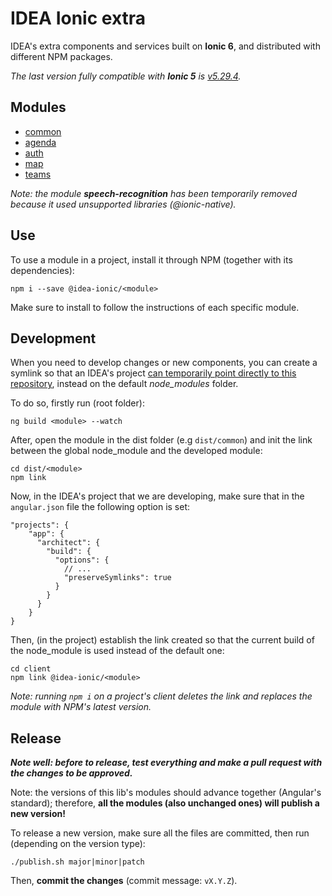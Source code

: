 # IDEA Ionic extra

IDEA's extra components and services built on **Ionic 6**, and distributed with different NPM packages.

_The last version fully compatible with **Ionic 5** is [v5.29.4](https://github.com/iter-idea/IDEA-Ionic5-extra/releases/tag/v5.29.4)._

## Modules

- [common](modules/common)
- [agenda](modules/agenda)
- [auth](modules/auth)
- [map](modules/map)
- [teams](modules/teams)

_Note: the module **speech-recognition** has been temporarily removed because it used unsupported libraries (@ionic-native)._

## Use

To use a module in a project, install it through NPM (together with its dependencies):

```
npm i --save @idea-ionic/<module>
```

Make sure to install to follow the instructions of each specific module.

## Development

When you need to develop changes or new components, you can create a symlink so that an IDEA's project [can temporarily point directly to this repository](https://medium.com/dailyjs/how-to-use-npm-link-7375b6219557), instead on the default _node_modules_ folder.

To do so, firstly run (root folder):

```
ng build <module> --watch
```

After, open the module in the dist folder (e.g `dist/common`) and init the link between the global node_module and the developed module:

```
cd dist/<module>
npm link
```

Now, in the IDEA's project that we are developing, make sure that in the `angular.json` file the following option is set:

```
"projects": {
    "app": {
      "architect": {
        "build": {
          "options": {
            // ...
            "preserveSymlinks": true
          }
        }
      }
    }
}
```

Then, (in the project) establish the link created so that the current build of the node_module is used instead of the default one:

```
cd client
npm link @idea-ionic/<module>
```

_Note: running `npm i` on a project's client deletes the link and replaces the module with NPM's latest version._

## Release

_**Note well: before to release, test everything and make a pull request with the changes to be approved.**_

Note: the versions of this lib's modules should advance together (Angular's standard); therefore, **all the modules (also unchanged ones) will publish a new version!**

To release a new version, make sure all the files are committed, then run (depending on the version type):

```
./publish.sh major|minor|patch
```

Then, **commit the changes** (commit message: `vX.Y.Z`).
